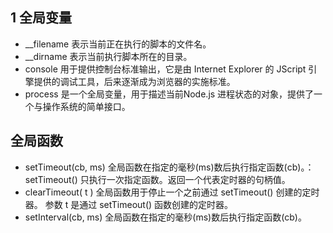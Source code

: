 ## 1 全局变量

* __filename 表示当前正在执行的脚本的文件名。
* __dirname 表示当前执行脚本所在的目录。
* console 用于提供控制台标准输出，它是由 Internet Explorer 的 JScript 引擎提供的调试工具，后来逐渐成为浏览器的实施标准。
* process 是一个全局变量，用于描述当前Node.js 进程状态的对象，提供了一个与操作系统的简单接口。

## 全局函数
* setTimeout(cb, ms) 全局函数在指定的毫秒(ms)数后执行指定函数(cb)。：setTimeout() 只执行一次指定函数。返回一个代表定时器的句柄值。
* clearTimeout( t ) 全局函数用于停止一个之前通过 setTimeout() 创建的定时器。 参数 t 是通过 setTimeout() 函数创建的定时器。
* setInterval(cb, ms) 全局函数在指定的毫秒(ms)数后执行指定函数(cb)。




